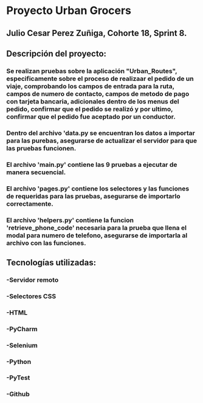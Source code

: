 # Proyecto Urban Grocers 
## Julio Cesar Perez Zuñiga, Cohorte 18, Sprint 8.

## Descripción del proyecto:
### Se realizan pruebas sobre la aplicación "Urban_Routes", especificamente sobre el proceso de realizaar el pedido de un viaje, comprobando los campos de entrada para la ruta, campos de numero de contacto, campos de metodo de pago con tarjeta bancaria, adicionales dentro de los menus del pedido, confirmar que el pedido se realizó y por ultimo, confirmar que el pedido fue aceptado por un conductor.
### Dentro del archivo 'data.py se encuentran los datos a importar para las purebas, asegurarse de actualizar el servidor para que las pruebas funcionen.
### El archivo 'main.py' contiene las 9 pruebas a ejecutar de manera secuencial.
### El archivo 'pages.py' contiene los selectores y las funciones de requeridas para las pruebas, asegurarse de importarlo correctamente.
### El archivo 'helpers.py' contiene la funcion 'retrieve_phone_code' necesaria para la prueba que llena el modal para numero de telefono, asegurarse de importarla al archivo con las funciones.

## Tecnologías utilizadas:
### -Servidor remoto
### -Selectores CSS
### -HTML
### -PyCharm
### -Selenium
### -Python
### -PyTest
### -Github
